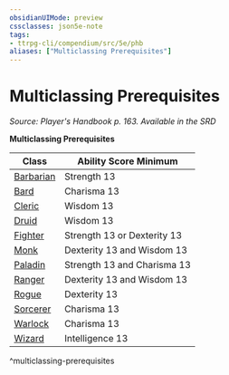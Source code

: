 ```yaml
---
obsidianUIMode: preview
cssclasses: json5e-note
tags:
- ttrpg-cli/compendium/src/5e/phb
aliases: ["Multiclassing Prerequisites"]
---
```

# Multiclassing Prerequisites
*Source: Player's Handbook p. 163. Available in the <span title='Systems Reference Document (5.1)'>SRD</span>* 

**Multiclassing Prerequisites**

| Class | Ability Score Minimum |
|-------|-----------------------|
| [Barbarian](Misc%20Files/CLI/compendium/classes/barbarian-xphb.md) | Strength 13 |
| [Bard](Misc%20Files/CLI/compendium/classes/bard-xphb.md) | Charisma 13 |
| [Cleric](Misc%20Files/CLI/compendium/classes/cleric-xphb.md) | Wisdom 13 |
| [Druid](Misc%20Files/CLI/compendium/classes/druid-xphb.md) | Wisdom 13 |
| [Fighter](Misc%20Files/CLI/compendium/classes/fighter-xphb.md) | Strength 13 or Dexterity 13 |
| [Monk](Misc%20Files/CLI/compendium/classes/monk-xphb.md) | Dexterity 13 and Wisdom 13 |
| [Paladin](Misc%20Files/CLI/compendium/classes/paladin-xphb.md) | Strength 13 and Charisma 13 |
| [Ranger](Misc%20Files/CLI/compendium/classes/ranger-xphb.md) | Dexterity 13 and Wisdom 13 |
| [Rogue](Misc%20Files/CLI/compendium/classes/rogue-xphb.md) | Dexterity 13 |
| [Sorcerer](Misc%20Files/CLI/compendium/classes/sorcerer-xphb.md) | Charisma 13 |
| [Warlock](Misc%20Files/CLI/compendium/classes/warlock-xphb.md) | Charisma 13 |
| [Wizard](Misc%20Files/CLI/compendium/classes/wizard-xphb.md) | Intelligence 13 |
^multiclassing-prerequisites